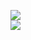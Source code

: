 [![](https://img.shields.io/badge/Made%20With-Github%20Spray-lightgrey.svg?style=for-the-badge&logo=github)](https://github.com/Annihil/github-spray#1742)  
[![](https://i.imgur.com/2DrTn0Z.gif)](https://github.com/Annihil/github-spray)
